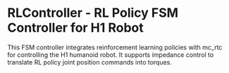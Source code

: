 # RLController - RL Policy FSM Controller for H1 Robot

This FSM controller integrates reinforcement learning policies with mc\_rtc for controlling the H1 humanoid robot. It supports impedance control to translate RL policy joint position commands into torques.
